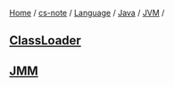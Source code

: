 [Home](https://mengxianbin.github.io) /
[cs-note](https://mengxianbin.github.io/cs-note) /
[Language](https://mengxianbin.github.io/cs-note/content/Language) /
[Java](https://mengxianbin.github.io/cs-note/content/Language/Java) /
[JVM](https://mengxianbin.github.io/cs-note/content/Language/Java/JVM) /

## [ClassLoader](https://mengxianbin.github.io/cs-note/content/Language/Java/JVM/ClassLoader)

## [JMM](https://mengxianbin.github.io/cs-note/content/Language/Java/JVM/JMM)
